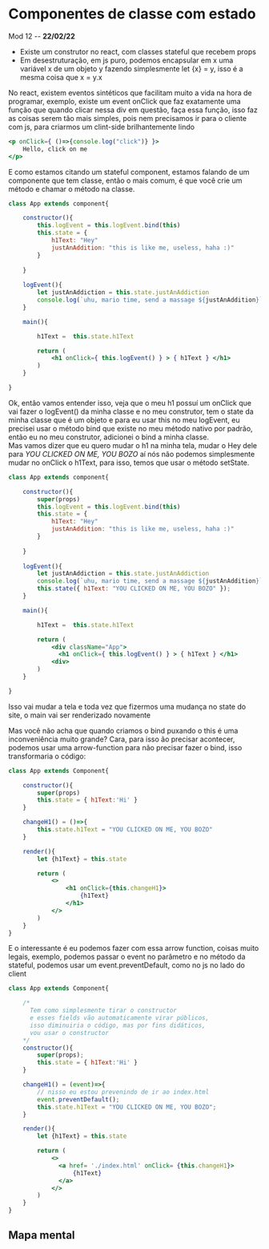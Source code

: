 # Componentes de classe com estado

Mod 12 -- **22/02/22**

* Existe um construtor no react, com classes stateful que recebem props
* Em desestruturação, em js puro, podemos encapsular em x uma variável x de um objeto y fazendo simplesmente let {x} = y, isso é a mesma coisa que x = y.x

No react, existem eventos sintéticos que facilitam muito a vida na hora de programar, exemplo, existe um event onClick que faz exatamente uma função que quando clicar nessa div em questão, faça essa função, isso faz as coisas serem tão mais simples, pois nem precisamos ir para o cliente com js, para criarmos um clint-side brilhantemente lindo
  
~~~jsx
<p onClick={ ()=>{console.log("click")} }>
    Hello, click on me
</p>
~~~

E como estamos citando um stateful component, estamos falando de um componente que tem classe, então o mais comum, é que você crie um método e chamar o método na classe.

~~~jsx
class App extends component{

    constructor(){
        this.logEvent = this.logEvent.bind(this)
        this.state = {
            h1Text: "Hey"
            justAnAddition: "this is like me, useless, haha :)"
        }
        
    }
    
    logEvent(){
        let justAnAddiction = this.state.justAnAddiction
        console.log(`uhu, mario time, send a massage ${justAnAddition}`)
    }

    main(){

        h1Text =  this.state.h1Text

        return (
            <h1 onClick={ this.logEvent() } > { h1Text } </h1>
        )
    }

}
~~~

Ok, então vamos entender isso, veja que o meu h1 possuí um onClick que vai fazer o logEvent() da minha classe e no meu construtor, tem o state da minha classe que é um objeto e para eu usar this no meu logEvent, eu precisei usar o método bind que existe no meu método nativo por padrão, então eu no meu construtor, adicionei o bind a minha classe.  
Mas vamos dizer que eu quero mudar o h1 na minha tela, mudar o Hey dele para *YOU CLICKED ON ME, YOU BOZO* aí nós não podemos simplesmente mudar no onClick o h1Text, para isso, temos que usar o método setState.

~~~jsx
class App extends component{

    constructor(){
        super(props)
        this.logEvent = this.logEvent.bind(this)
        this.state = {
            h1Text: "Hey"
            justAnAddition: "this is like me, useless, haha :)"
        }
        
    }
    
    logEvent(){
        let justAnAddiction = this.state.justAnAddiction
        console.log(`uhu, mario time, send a massage ${justAnAddition}`)
        this.state({ h1Text: "YOU CLICKED ON ME, YOU BOZO" });
    }

    main(){

        h1Text =  this.state.h1Text

        return (
            <div className="App">
              <h1 onClick={ this.logEvent() } > { h1Text } </h1>
            <div>
        )
    }

}
~~~

Isso vai mudar a tela e toda vez que fizermos uma mudança no state do site, o main vai ser renderizado novamente

Mas você não acha que quando criamos o bind puxando o this é uma inconveniência muito grande? Cara, para isso ão precisar acontecer, podemos usar uma arrow-function para não precisar fazer o bind, isso transformaria o código:

~~~jsx
class App extends Component{

    constructor(){
        super(props)
        this.state = { h1Text:'Hi' }
    }

    changeH1() = ()=>{
        this.state.h1Text = "YOU CLICKED ON ME, YOU BOZO"
    }

    render(){
        let {h1Text} = this.state

        return (
            <>
                <h1 onClick={this.changeH1}>
                    {h1Text}
                </h1>
            </>
        )
    }
}
~~~

E o interessante é eu podemos fazer com essa arrow function, coisas muito legais, exemplo, podemos passar o event no parâmetro e no método da stateful, podemos usar um event.preventDefault, como no js no lado do client

~~~jsx
class App extends Component{

    /* 
      Tem como simplesmente tirar o constructor 
      e esses fields vão automaticamente virar públicos,
      isso diminuiria o código, mas por fins didáticos,
      vou usar o constructor
    */
    constructor(){
        super(props);
        this.state = { h1Text:'Hi' }
    }

    changeH1() = (event)=>{
        // nisso eu estou prevenindo de ir ao index.html
        event.preventDefault();
        this.state.h1Text = "YOU CLICKED ON ME, YOU BOZO";
    }

    render(){
        let {h1Text} = this.state

        return (
            <>
              <a href= './index.html' onClick= {this.changeH1}> 
                  {h1Text}
              </a>
            </>
        )
    }
}
~~~

## Mapa mental
